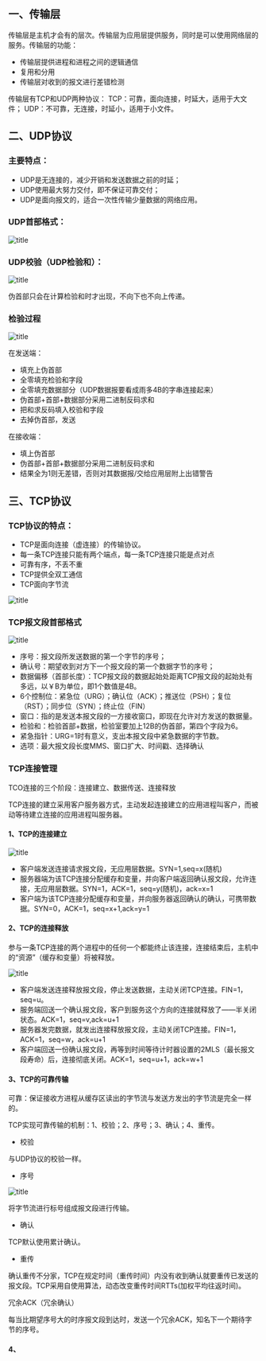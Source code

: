 ## 一、传输层

传输层是主机才会有的层次。传输层为应用层提供服务，同时是可以使用网络层的服务。传输层的功能：

- 传输层提供进程和进程之间的逻辑通信
- 复用和分用
- 传输层对收到的报文进行差错检测

传输层有TCP和UDP两种协议：
TCP：可靠，面向连接，时延大，适用于大文件；
UDP：不可靠，无连接，时延小，适用于小文件。

## 二、UDP协议

### 主要特点：
- UDP是无连接的，减少开销和发送数据之前的时延；
- UDP使用最大努力交付，即不保证可靠交付；
- UDP是面向报文的，适合一次性传输少量数据的网络应用。

### UDP首部格式：

![title](https://raw.githubusercontent.com/XQLong/Image-Hosting/master/gitnote/2019/08/17/1566005566102-1566005566471.png)

### UDP校验（UDP检验和）：

![title](https://raw.githubusercontent.com/XQLong/Image-Hosting/master/gitnote/2019/08/17/1566005700577-1566005700581.png)

伪首部只会在计算检验和时才出现，不向下也不向上传递。

### 检验过程

![title](https://raw.githubusercontent.com/XQLong/Image-Hosting/master/gitnote/2019/08/17/1566006081759-1566006081763.png)

在发送端：
- 填充上伪首部
- 全零填充检验和字段
- 全零填充数据部分（UDP数据报要看成雨多4B的字串连接起来）
- 伪首部+首部+数据部分采用二进制反码求和
- 把和求反码填入校验和字段
- 去掉伪首部，发送

在接收端：
- 填上伪首部
- 伪首部+首部+数据部分采用二进制反码求和
- 结果全为1则无差错，否则对其数据报/交给应用层附上出错警告

## 三、TCP协议

### TCP协议的特点：
- TCP是面向连接（虚连接）的传输协议。
- 每一条TCP连接只能有两个端点，每一条TCP连接只能是点对点
- 可靠有序，不丢不重
- TCP提供全双工通信
- TCP面向字节流

![title](https://raw.githubusercontent.com/XQLong/Image-Hosting/master/gitnote/2019/08/17/1566006703252-1566006703258.png)

### TCP报文段首部格式

![title](https://raw.githubusercontent.com/XQLong/Image-Hosting/master/gitnote/2019/08/17/1566006780803-1566006780806.png)

- 序号：报文段所发送数据的第一个字节的序号；
- 确认号：期望收到对方下一个报文段的第一个数据字节的序号；
- 数据偏移（首部长度）：TCP报文段的数据起始处距离TCP报文段的起始处有多远，以￥B为单位，即1个数值是4B。
- 6个控制位：紧急位（URG）；确认位（ACK）；推送位（PSH）；复位（RST）；同步位（SYN）；终止位（FIN）
- 窗口：指的是发送本报文段的一方接收窗口，即现在允许对方发送的数据量。
- 检验和：检验首部+数据，检验室要加上12B的伪首部，第四个字段为6。
- 紧急指针：URG=1时有意义，支出本报文段中紧急数据的字节数。
- 选项：最大报文段长度MMS、窗口扩大、时间戳、选择确认

### TCP连接管理

TCO连接的三个阶段：连接建立、数据传送、连接释放

TCP连接的建立采用客户服务器方式，主动发起连接建立的应用进程叫客户，而被动等待建立连接的应用进程叫服务器。

#### 1、TCP的连接建立

![title](https://raw.githubusercontent.com/XQLong/Image-Hosting/master/gitnote/2019/08/17/1566008354200-1566008354203.png)

- 客户端发送连接请求报文段，无应用层数据。SYN=1,seq=x(随机)
- 服务器端为该TCP连接分配缓存和变量，并向客户端返回确认报文段，允许连接，无应用层数据。SYN=1，ACK=1，seq=y(随机)，ack=x=1
- 客户端为该TCP连接分配缓存和变量，并向服务器返回确认的确认，可携带数据。SYN=0，ACK=1，seq=x+1,ack=y=1

#### 2、TCP的连接释放

参与一条TCP连接的两个进程中的任何一个都能终止该连接，连接结束后，主机中的“资源”（缓存和变量）将被释放。

![title](https://raw.githubusercontent.com/XQLong/Image-Hosting/master/gitnote/2019/08/17/1566009084893-1566009084897.png)

- 客户端发送连接释放报文段，停止发送数据，主动关闭TCP连接。FIN=1，seq=u。
- 服务端回送一个确认报文段，客户到服务这个方向的连接就释放了——半关闭状态。ACK=1，seq=v,ack=u+1
- 服务器发完数据，就发出连接释放报文段，主动关闭TCP连接。FIN=1，ACK=1，seq=w，ack=u+1
- 客户端回送一份确认报文段，再等到时间等待计时器设置的2MLS（最长报文段寿命）后，连接彻底关闭。ACK=1，seq=u+1，ack=w+1

#### 3、TCP的可靠传输

可靠：保证接收方进程从缓存区读出的字节流与发送方发出的字节流是完全一样的。

TCP实现可靠传输的机制：1、校验；2、序号；3、确认；4、重传。

- 校验

与UDP协议的校验一样。

- 序号

![title](https://raw.githubusercontent.com/XQLong/Image-Hosting/master/gitnote/2019/08/17/1566010400926-1566010400932.png)

将字节流进行标号组成报文段进行传输。

- 确认

TCP默认使用累计确认。

- 重传

确认重传不分家，TCP在规定时间（重传时间）内没有收到确认就要重传已发送的报文段。TCP采用自使用算法，动态改变重传时间RTTs(加权平均往返时间)。

冗余ACK（冗余确认）

每当比期望序号大的时序报文段到达时，发送一个冗余ACK，知名下一个期待字节的序号。

#### 4、

















